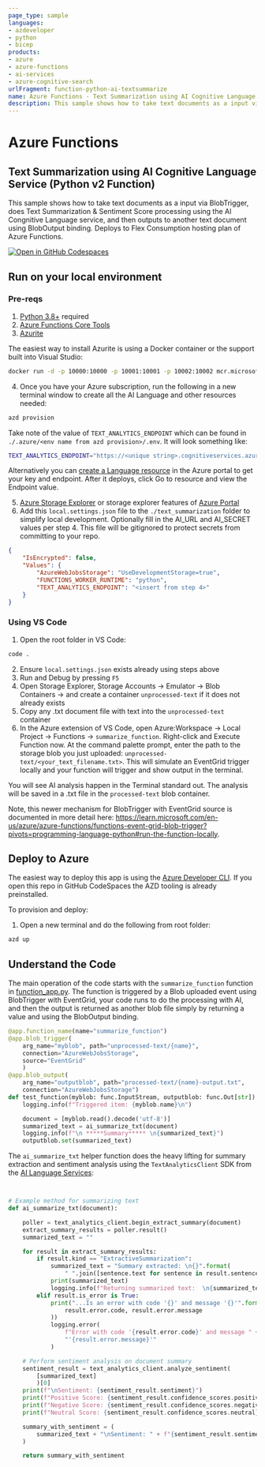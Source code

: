 ```yaml
---
page_type: sample
languages:
- azdeveloper
- python
- bicep
products:
- azure
- azure-functions
- ai-services
- azure-cognitive-search
urlFragment: function-python-ai-textsummarize
name: Azure Functions - Text Summarization using AI Cognitive Language Service (Python v2 Function)
description: This sample shows how to take text documents as a input via BlobTrigger, does Text Summarization & Sentiment Score processing using the AI Congnitive Language service, and then outputs to another text document using BlobOutput binding. Deploys to Flex Consumption hosting plan of Azure Functions.  
---
```

<!-- YAML front-matter schema: https://review.learn.microsoft.com/en-us/help/contribute/samples/process/onboarding?branch=main#supported-metadata-fields-for-readmemd -->

# Azure Functions
## Text Summarization using AI Cognitive Language Service (Python v2 Function)

This sample shows how to take text documents as a input via BlobTrigger, does Text Summarization & Sentiment Score processing using the AI Congnitive Language service, and then outputs to another text document using BlobOutput binding. Deploys to Flex Consumption hosting plan of Azure Functions.  

[![Open in GitHub Codespaces](https://github.com/codespaces/badge.svg)](https://codespaces.new/Azure-Samples/function-python-ai-textsummarize)

## Run on your local environment

### Pre-reqs
1) [Python 3.8+](https://www.python.org/) required 
2) [Azure Functions Core Tools](https://learn.microsoft.com/en-us/azure/azure-functions/functions-run-local?tabs=v4%2Cmacos%2Ccsharp%2Cportal%2Cbash#install-the-azure-functions-core-tools)
3) [Azurite](https://github.com/Azure/Azurite)

The easiest way to install Azurite is using a Docker container or the support built into Visual Studio:
```bash
docker run -d -p 10000:10000 -p 10001:10001 -p 10002:10002 mcr.microsoft.com/azure-storage/azurite
```

4) Once you have your Azure subscription, run the following in a new terminal window to create all the AI Language and other resources needed:
```bash
azd provision
```

Take note of the value of `TEXT_ANALYTICS_ENDPOINT` which can be found in `./.azure/<env name from azd provision>/.env`.  It will look something like:
```bash
TEXT_ANALYTICS_ENDPOINT="https://<unique string>.cognitiveservices.azure.com/"
```

Alternatively you can [create a Language resource](https://portal.azure.com/#create/Microsoft.CognitiveServicesTextAnalytics) in the Azure portal to get your key and endpoint. After it deploys, click Go to resource and view the Endpoint value.

5) [Azure Storage Explorer](https://azure.microsoft.com/en-us/products/storage/storage-explorer/) or storage explorer features of [Azure Portal](https://portal.azure.com)
6) Add this `local.settings.json` file to the `./text_summarization` folder to simplify local development.  Optionally fill in the AI_URL and AI_SECRET values per step 4.  This file will be gitignored to protect secrets from committing to your repo.  
```json
{
    "IsEncrypted": false,
    "Values": {
        "AzureWebJobsStorage": "UseDevelopmentStorage=true",
        "FUNCTIONS_WORKER_RUNTIME": "python",
        "TEXT_ANALYTICS_ENDPOINT": "<insert from step 4>"
    }
}
```

### Using VS Code
1) Open the root folder in VS Code:

```bash
code .
```
2) Ensure `local.settings.json` exists already using steps above
3) Run and Debug by pressing `F5`
4) Open Storage Explorer, Storage Accounts -> Emulator -> Blob Containers -> and create a container `unprocessed-text` if it does not already exists
5) Copy any .txt document file with text into the `unprocessed-text` container
6) In the Azure extension of VS Code, open Azure:Workspace -> Local Project -> Functions -> `summarize_function`.  Right-click and Execute Function now.  At the command palette prompt, enter the path to the storage blob you just uploaded: `unprocessed-text/<your_text_filename.txt>`.  This will simulate an EventGrid trigger locally and your function will trigger and show output in the terminal.  

You will see AI analysis happen in the Terminal standard out.  The analysis will be saved in a .txt file in the `processed-text` blob container.

Note, this newer mechanism for BlobTrigger with EventGrid source is documented in more detail here: https://learn.microsoft.com/en-us/azure/azure-functions/functions-event-grid-blob-trigger?pivots=programming-language-python#run-the-function-locally. 

## Deploy to Azure

The easiest way to deploy this app is using the [Azure Developer CLI](https://aka.ms/azd).  If you open this repo in GitHub CodeSpaces the AZD tooling is already preinstalled.

To provision and deploy:
1) Open a new terminal and do the following from root folder:
```bash
azd up
```

## Understand the Code

The main operation of the code starts with the `summarize_function` function in [function_app.py](./text_summarize/function_app.py).  The function is triggered by a Blob uploaded event using BlobTrigger with EventGrid, your code runs to do the processing with AI, and then the output is returned as another blob file simply by returning a value and using the BlobOutput binding.  

```python
@app.function_name(name="summarize_function")
@app.blob_trigger(
    arg_name="myblob", path="unprocessed-text/{name}",
    connection="AzureWebJobsStorage",
    source="EventGrid"
    )
@app.blob_output(
    arg_name="outputblob", path="processed-text/{name}-output.txt",
    connection="AzureWebJobsStorage")
def test_function(myblob: func.InputStream, outputblob: func.Out[str]):
    logging.info(f"Triggered item: {myblob.name}\n")

    document = [myblob.read().decode('utf-8')]
    summarized_text = ai_summarize_txt(document)
    logging.info(f"\n *****Summary***** \n{summarized_text}")
    outputblob.set(summarized_text)
```

The `ai_summarize_txt` helper function does the heavy lifting for summary extraction and sentiment analysis using the `TextAnalyticsClient` SDK from the [AI Language Services](https://learn.microsoft.com/en-us/azure/ai-services/language-service/):

```python


# Example method for summarizing text
def ai_summarize_txt(document):

    poller = text_analytics_client.begin_extract_summary(document)
    extract_summary_results = poller.result()
    summarized_text = ""

    for result in extract_summary_results:
        if result.kind == "ExtractiveSummarization":
            summarized_text = "Summary extracted: \n{}".format(
                " ".join([sentence.text for sentence in result.sentences]))
            print(summarized_text)
            logging.info(f"Returning summarized text:  \n{summarized_text}")
        elif result.is_error is True:
            print("...Is an error with code '{}' and message '{}'".format(
                result.error.code, result.error.message
            ))
            logging.error(
                f"Error with code '{result.error.code}' and message " +
                "'{result.error.message}'"
            )

    # Perform sentiment analysis on document summary
    sentiment_result = text_analytics_client.analyze_sentiment(
        [summarized_text]
        )[0]
    print(f"\nSentiment: {sentiment_result.sentiment}")
    print(f"Positive Score: {sentiment_result.confidence_scores.positive}")
    print(f"Negative Score: {sentiment_result.confidence_scores.negative}")
    print(f"Neutral Score: {sentiment_result.confidence_scores.neutral}")

    summary_with_sentiment = (
        summarized_text + "\nSentiment: " + f"{sentiment_result.sentiment}\n"
    )

    return summary_with_sentiment
```
